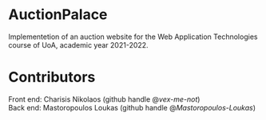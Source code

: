 # AuctionPalace
Implementetion of an auction website for the Web Application Technologies course of UoA, academic year 2021-2022.
# Contributors
Front end: Charisis Nikolaos (github handle @<i>vex-me-not</i>) <br>
Back end: Mastoropoulos Loukas (github handle @<i>Mastoropoulos-Loukas</i>) <br>


